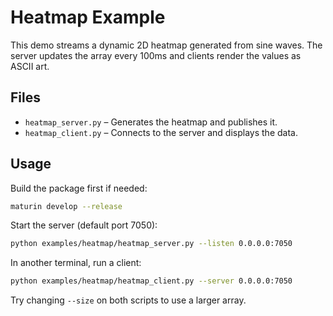 # Heatmap Example

This demo streams a dynamic 2D heatmap generated from sine waves. The server
updates the array every 100ms and clients render the values as ASCII art.

## Files

- `heatmap_server.py` – Generates the heatmap and publishes it.
- `heatmap_client.py` – Connects to the server and displays the data.

## Usage

Build the package first if needed:

```bash
maturin develop --release
```

Start the server (default port 7050):

```bash
python examples/heatmap/heatmap_server.py --listen 0.0.0.0:7050
```

In another terminal, run a client:

```bash
python examples/heatmap/heatmap_client.py --server 0.0.0.0:7050
```

Try changing `--size` on both scripts to use a larger array.
